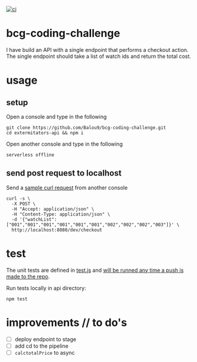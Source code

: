 [![ci](https://github.com/Balou9/bcg-coding-challenge/workflows/ci/badge.svg)](https://github.com/Balou9/bcg-coding-challenge/actions)

# bcg-coding-challenge
I have build an API with a single endpoint that performs a
checkout action. The single endpoint should take a list of watch ids and return the total cost.

# usage
## setup
Open a console and type in the following
```
git clone https://github.com/Balou9/bcg-coding-challenge.git  
cd extermitators-api && npm i  
```
Open another console and type in the following

```
serverless offline
```

## send post request to localhost
Send a [sample curl request](https://github.com/Balou9/bcg-coding-challenge/blob/main/extermitators-api/sample.sh) from another console

```
curl -s \
  -X POST \
  -H "Accept: application/json" \
  -H "Content-Type: application/json" \
  -d '{"watchList":["001","001","001","001","001","001","002","002","002","003"]}' \
  http://localhost:8080/dev/checkout
```

# test
The unit tests are defined in [test.js](https://github.com/Balou9/bcg-coding-challenge/blob/main/extermitators-api/test.js) and [will be runned any time a push is made to the repo](https://github.com/Balou9/bcg-coding-challenge/blob/main/.github/workflows/ci.yml#L3).


Run tests locally in api directory:
```
npm test
```

# improvements // to do's

- [ ] deploy endpoint to stage
- [ ] add cd to the pipeline
- [ ] `calctotalPrice` to async
